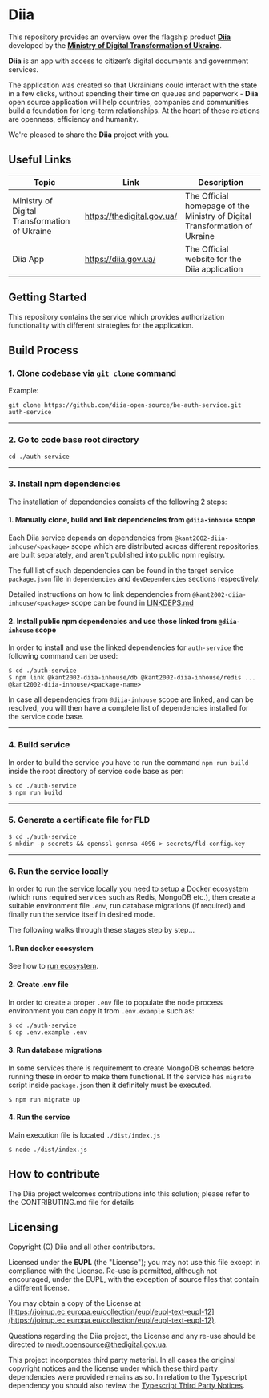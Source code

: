# Diia

This repository provides an overview over the flagship product [**Diia**](https://diia.gov.ua/) developed by the [**Ministry of Digital Transformation of Ukraine**](https://thedigital.gov.ua/).

**Diia** is an app with access to citizen’s digital documents and government services.

The application was created so that Ukrainians could interact with the state in a few clicks, without spending their time on queues and paperwork - **Diia** open source application will help countries, companies and communities build a foundation for long-term relationships. At the heart of these relations are openness, efficiency and humanity.

We're pleased to share the **Diia** project with you.

## Useful Links

| Topic                                         | Link                       | Description                                                                |
| --------------------------------------------- | -------------------------- | -------------------------------------------------------------------------- |
| Ministry of Digital Transformation of Ukraine | https://thedigital.gov.ua/ | The Official homepage of the Ministry of Digital Transformation of Ukraine |
| Diia App                                      | https://diia.gov.ua/       | The Official website for the Diia application                              |

## Getting Started

This repository contains the service which provides authorization functionality with different strategies for the application.

## Build Process

### **1. Clone codebase via `git clone` command**

Example:

```
git clone https://github.com/diia-open-source/be-auth-service.git auth-service
```

---

### **2. Go to code base root directory**

```
cd ./auth-service
```

---

### **3. Install npm dependencies**

The installation of dependencies consists of the following 2 steps:

#### **1. Manually clone, build and link dependencies from `@diia-inhouse` scope**

Each Diia service depends on dependencies from `@kant2002-diia-inhouse/<package>` scope which are distributed across different repositories, are built separately, and aren't published into public npm registry.

The full list of such dependencies can be found in the target service `package.json` file in `dependencies` and `devDependencies` sections respectively.

Detailed instructions on how to link dependencies from `@kant2002-diia-inhouse/<package>` scope can be found in [LINKDEPS.md](https://github.com/diia-open-source/diia-setup-howto/tree/main/backend/LINKDEPS.md)

#### **2. Install public npm dependencies and use those linked from `@diia-inhouse` scope**

In order to install and use the linked dependencies for `auth-service` the following command can be used:

```
$ cd ./auth-service
$ npm link @kant2002-diia-inhouse/db @kant2002-diia-inhouse/redis ... @kant2002-diia-inhouse/<package-name>
```

In case all dependencies from `@diia-inhouse` scope are linked, and can be resolved, you will then have a complete list of dependencies installed for the service code base.

---

### **4. Build service**

In order to build the service you have to run the command `npm run build` inside the root directory of service code base as per:

```
$ cd ./auth-service
$ npm run build
```

---

### **5. Generate a certificate file for FLD**

```
$ cd ./auth-service
$ mkdir -p secrets && openssl genrsa 4096 > secrets/fld-config.key
```

---

### **6. Run the service locally**

In order to run the service locally you need to setup a Docker ecosystem (which runs required services such as Redis, MongoDB etc.), then create a suitable environment file `.env`, run database migrations (if required) and finally run the service itself in desired mode.

The following walks through these stages step by step...

#### **1. Run docker ecosystem**

See how to [run ecosystem](https://github.com/diia-open-source/diia-setup-howto/tree/main/backend/README.md).

#### **2. Create .env file**

In order to create a proper `.env` file to populate the node process environment you can copy it from `.env.example` such as:

```
$ cd ./auth-service
$ cp .env.example .env
```

#### **3. Run database migrations**

In some services there is requirement to create MongoDB schemas before running these in order to make them functional. If the service has `migrate` script inside `package.json` then it definitely must be executed.

```
$ npm run migrate up
```

#### **4. Run the service**

Main execution file is located `./dist/index.js`

```
$ node ./dist/index.js
```

## How to contribute

The Diia project welcomes contributions into this solution; please refer to the CONTRIBUTING.md file for details

## Licensing

Copyright (C) Diia and all other contributors.

Licensed under the **EUPL** (the "License"); you may not use this file except in compliance with the License. Re-use is permitted, although not encouraged, under the EUPL, with the exception of source files that contain a different license.

You may obtain a copy of the License at [https://joinup.ec.europa.eu/collection/eupl/eupl-text-eupl-12](https://joinup.ec.europa.eu/collection/eupl/eupl-text-eupl-12).

Questions regarding the Diia project, the License and any re-use should be directed to [modt.opensource@thedigital.gov.ua](mailto:modt.opensource@thedigital.gov.ua).

This project incorporates third party material. In all cases the original copyright notices and the license under which these third party dependencies were provided remains as so. In relation to the Typescript dependency you should also review the [Typescript Third Party Notices](
https://github.com/microsoft/TypeScript/blob/9684ba6b0d73c37546ada901e5d0a5324de7fc1d/ThirdPartyNoticeText.txt).
